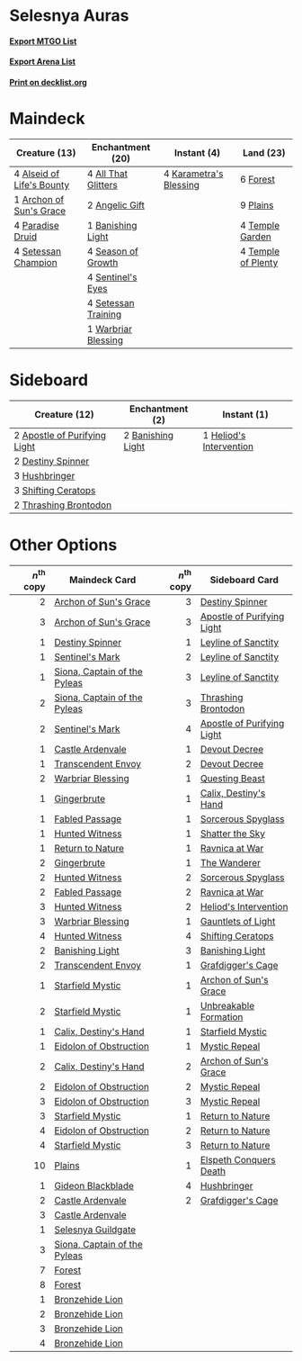 # Selesnya Auras

#### [Export MTGO List](../collection/Selesnya%20Auras/Selesnya%20Auras.txt)
#### [Export Arena List](../collection/Selesnya%20Auras/Selesnya%20Auras_arena.txt)
#### [Print on decklist.org](http://decklist.org/?deckmain=4%09All%20That%20Glitters%0A4%09Alseid%20of%20Life's%20Bounty%0A2%09Angelic%20Gift%0A1%09Archon%20of%20Sun's%20Grace%0A1%09Banishing%20Light%0A6%09Forest%0A4%09Karametra's%20Blessing%0A4%09Paradise%20Druid%0A9%09Plains%0A4%09Season%20of%20Growth%0A4%09Sentinel's%20Eyes%0A4%09Setessan%20Champion%0A4%09Setessan%20Training%0A4%09Temple%20Garden%0A4%09Temple%20of%20Plenty%0A1%09Warbriar%20Blessing&deckside=2%09Apostle%20of%20Purifying%20Light%0A2%09Banishing%20Light%0A2%09Destiny%20Spinner%0A1%09Heliod's%20Intervention%0A3%09Hushbringer%0A3%09Shifting%20Ceratops%0A2%09Thrashing%20Brontodon)
# Maindeck

|                                           Creature (13)                                            |                                       Enchantment (20)                                       |                                           Instant (4)                                           |                                          Land (23)                                          |
|----------------------------------------------------------------------------------------------------|----------------------------------------------------------------------------------------------|-------------------------------------------------------------------------------------------------|---------------------------------------------------------------------------------------------|
|4 [Alseid of Life's Bounty](http://gatherer.wizards.com/Pages/Card/Details.aspx?multiverseid=476252)|4 [All That Glitters](http://gatherer.wizards.com/Pages/Card/Details.aspx?multiverseid=472964)|4 [Karametra's Blessing](http://gatherer.wizards.com/Pages/Card/Details.aspx?multiverseid=476277)|6 [Forest](http://gatherer.wizards.com/Pages/Card/Details.aspx?multiverseid=439860)          |
|1 [Archon of Sun's Grace](http://gatherer.wizards.com/Pages/Card/Details.aspx?multiverseid=476254)  |2 [Angelic Gift](http://gatherer.wizards.com/Pages/Card/Details.aspx?multiverseid=446056)     |                                                                                                 |9 [Plains](http://gatherer.wizards.com/Pages/Card/Details.aspx?multiverseid=439856)          |
|4 [Paradise Druid](http://gatherer.wizards.com/Pages/Card/Details.aspx?multiverseid=461098)         |1 [Banishing Light](http://gatherer.wizards.com/Pages/Card/Details.aspx?multiverseid=405135)  |                                                                                                 |4 [Temple Garden](http://gatherer.wizards.com/Pages/Card/Details.aspx?multiverseid=405112)   |
|4 [Setessan Champion](http://gatherer.wizards.com/Pages/Card/Details.aspx?multiverseid=476449)      |4 [Season of Growth](http://gatherer.wizards.com/Pages/Card/Details.aspx?multiverseid=466945) |                                                                                                 |4 [Temple of Plenty](http://gatherer.wizards.com/Pages/Card/Details.aspx?multiverseid=378537)|
|                                                                                                    |4 [Sentinel's Eyes](http://gatherer.wizards.com/Pages/Card/Details.aspx?multiverseid=476287)  |                                                                                                 |                                                                                             |
|                                                                                                    |4 [Setessan Training](http://gatherer.wizards.com/Pages/Card/Details.aspx?multiverseid=476452)|                                                                                                 |                                                                                             |
|                                                                                                    |1 [Warbriar Blessing](http://gatherer.wizards.com/Pages/Card/Details.aspx?multiverseid=476455)|                                                                                                 |                                                                                             |


# Sideboard

|                                             Creature (12)                                             |                                      Enchantment (2)                                       |                                           Instant (1)                                            |
|-------------------------------------------------------------------------------------------------------|--------------------------------------------------------------------------------------------|--------------------------------------------------------------------------------------------------|
|2 [Apostle of Purifying Light](http://gatherer.wizards.com/Pages/Card/Details.aspx?multiverseid=466760)|2 [Banishing Light](http://gatherer.wizards.com/Pages/Card/Details.aspx?multiverseid=405135)|1 [Heliod's Intervention](http://gatherer.wizards.com/Pages/Card/Details.aspx?multiverseid=476270)|
|2 [Destiny Spinner](http://gatherer.wizards.com/Pages/Card/Details.aspx?multiverseid=476419)           |                                                                                            |                                                                                                  |
|3 [Hushbringer](http://gatherer.wizards.com/Pages/Card/Details.aspx?multiverseid=472980)               |                                                                                            |                                                                                                  |
|3 [Shifting Ceratops](http://gatherer.wizards.com/Pages/Card/Details.aspx?multiverseid=466948)         |                                                                                            |                                                                                                  |
|2 [Thrashing Brontodon](http://gatherer.wizards.com/Pages/Card/Details.aspx?multiverseid=456570)       |                                                                                            |                                                                                                  |


# Other Options

|*n*<sup>th</sup> copy|                                             Maindeck Card                                             |*n*<sup>th</sup> copy|                                           Sideboard Card                                            |
|--------------------:|-------------------------------------------------------------------------------------------------------|--------------------:|-----------------------------------------------------------------------------------------------------|
|                    2|[Archon of Sun's Grace](http://gatherer.wizards.com/Pages/Card/Details.aspx?multiverseid=476254)       |                    3|[Destiny Spinner](http://gatherer.wizards.com/Pages/Card/Details.aspx?multiverseid=476419)           |
|                    3|[Archon of Sun's Grace](http://gatherer.wizards.com/Pages/Card/Details.aspx?multiverseid=476254)       |                    3|[Apostle of Purifying Light](http://gatherer.wizards.com/Pages/Card/Details.aspx?multiverseid=466760)|
|                    1|[Destiny Spinner](http://gatherer.wizards.com/Pages/Card/Details.aspx?multiverseid=476419)             |                    1|[Leyline of Sanctity](http://gatherer.wizards.com/Pages/Card/Details.aspx?multiverseid=204993)       |
|                    1|[Sentinel's Mark](http://gatherer.wizards.com/Pages/Card/Details.aspx?multiverseid=457164)             |                    2|[Leyline of Sanctity](http://gatherer.wizards.com/Pages/Card/Details.aspx?multiverseid=204993)       |
|                    1|[Siona, Captain of the Pyleas](http://gatherer.wizards.com/Pages/Card/Details.aspx?multiverseid=476477)|                    3|[Leyline of Sanctity](http://gatherer.wizards.com/Pages/Card/Details.aspx?multiverseid=204993)       |
|                    2|[Siona, Captain of the Pyleas](http://gatherer.wizards.com/Pages/Card/Details.aspx?multiverseid=476477)|                    3|[Thrashing Brontodon](http://gatherer.wizards.com/Pages/Card/Details.aspx?multiverseid=456570)       |
|                    2|[Sentinel's Mark](http://gatherer.wizards.com/Pages/Card/Details.aspx?multiverseid=457164)             |                    4|[Apostle of Purifying Light](http://gatherer.wizards.com/Pages/Card/Details.aspx?multiverseid=466760)|
|                    1|[Castle Ardenvale](http://gatherer.wizards.com/Pages/Card/Details.aspx?multiverseid=473200)            |                    1|[Devout Decree](http://gatherer.wizards.com/Pages/Card/Details.aspx?multiverseid=466767)             |
|                    1|[Transcendent Envoy](http://gatherer.wizards.com/Pages/Card/Details.aspx?multiverseid=476291)          |                    2|[Devout Decree](http://gatherer.wizards.com/Pages/Card/Details.aspx?multiverseid=466767)             |
|                    2|[Warbriar Blessing](http://gatherer.wizards.com/Pages/Card/Details.aspx?multiverseid=476455)           |                    1|[Questing Beast](http://gatherer.wizards.com/Pages/Card/Details.aspx?multiverseid=473133)            |
|                    1|[Gingerbrute](http://gatherer.wizards.com/Pages/Card/Details.aspx?multiverseid=473181)                 |                    1|[Calix, Destiny's Hand](http://gatherer.wizards.com/Pages/Card/Details.aspx?multiverseid=476462)     |
|                    1|[Fabled Passage](http://gatherer.wizards.com/Pages/Card/Details.aspx?multiverseid=473206)              |                    1|[Sorcerous Spyglass](http://gatherer.wizards.com/Pages/Card/Details.aspx?multiverseid=435407)        |
|                    1|[Hunted Witness](http://gatherer.wizards.com/Pages/Card/Details.aspx?multiverseid=452765)              |                    1|[Shatter the Sky](http://gatherer.wizards.com/Pages/Card/Details.aspx?multiverseid=476288)           |
|                    1|[Return to Nature](http://gatherer.wizards.com/Pages/Card/Details.aspx?multiverseid=461102)            |                    1|[Ravnica at War](http://gatherer.wizards.com/Pages/Card/Details.aspx?multiverseid=460955)            |
|                    2|[Gingerbrute](http://gatherer.wizards.com/Pages/Card/Details.aspx?multiverseid=473181)                 |                    1|[The Wanderer](http://gatherer.wizards.com/Pages/Card/Details.aspx?multiverseid=460964)              |
|                    2|[Hunted Witness](http://gatherer.wizards.com/Pages/Card/Details.aspx?multiverseid=452765)              |                    2|[Sorcerous Spyglass](http://gatherer.wizards.com/Pages/Card/Details.aspx?multiverseid=435407)        |
|                    2|[Fabled Passage](http://gatherer.wizards.com/Pages/Card/Details.aspx?multiverseid=473206)              |                    2|[Ravnica at War](http://gatherer.wizards.com/Pages/Card/Details.aspx?multiverseid=460955)            |
|                    3|[Hunted Witness](http://gatherer.wizards.com/Pages/Card/Details.aspx?multiverseid=452765)              |                    2|[Heliod's Intervention](http://gatherer.wizards.com/Pages/Card/Details.aspx?multiverseid=476270)     |
|                    3|[Warbriar Blessing](http://gatherer.wizards.com/Pages/Card/Details.aspx?multiverseid=476455)           |                    1|[Gauntlets of Light](http://gatherer.wizards.com/Pages/Card/Details.aspx?multiverseid=466771)        |
|                    4|[Hunted Witness](http://gatherer.wizards.com/Pages/Card/Details.aspx?multiverseid=452765)              |                    4|[Shifting Ceratops](http://gatherer.wizards.com/Pages/Card/Details.aspx?multiverseid=466948)         |
|                    2|[Banishing Light](http://gatherer.wizards.com/Pages/Card/Details.aspx?multiverseid=405135)             |                    3|[Banishing Light](http://gatherer.wizards.com/Pages/Card/Details.aspx?multiverseid=405135)           |
|                    2|[Transcendent Envoy](http://gatherer.wizards.com/Pages/Card/Details.aspx?multiverseid=476291)          |                    1|[Grafdigger's Cage](http://gatherer.wizards.com/Pages/Card/Details.aspx?multiverseid=278452)         |
|                    1|[Starfield Mystic](http://gatherer.wizards.com/Pages/Card/Details.aspx?multiverseid=466793)            |                    1|[Archon of Sun's Grace](http://gatherer.wizards.com/Pages/Card/Details.aspx?multiverseid=476254)     |
|                    2|[Starfield Mystic](http://gatherer.wizards.com/Pages/Card/Details.aspx?multiverseid=466793)            |                    1|[Unbreakable Formation](http://gatherer.wizards.com/Pages/Card/Details.aspx?multiverseid=457173)     |
|                    1|[Calix, Destiny's Hand](http://gatherer.wizards.com/Pages/Card/Details.aspx?multiverseid=476462)       |                    1|[Starfield Mystic](http://gatherer.wizards.com/Pages/Card/Details.aspx?multiverseid=466793)          |
|                    1|[Eidolon of Obstruction](http://gatherer.wizards.com/Pages/Card/Details.aspx?multiverseid=476263)      |                    1|[Mystic Repeal](http://gatherer.wizards.com/Pages/Card/Details.aspx?multiverseid=476431)             |
|                    2|[Calix, Destiny's Hand](http://gatherer.wizards.com/Pages/Card/Details.aspx?multiverseid=476462)       |                    2|[Archon of Sun's Grace](http://gatherer.wizards.com/Pages/Card/Details.aspx?multiverseid=476254)     |
|                    2|[Eidolon of Obstruction](http://gatherer.wizards.com/Pages/Card/Details.aspx?multiverseid=476263)      |                    2|[Mystic Repeal](http://gatherer.wizards.com/Pages/Card/Details.aspx?multiverseid=476431)             |
|                    3|[Eidolon of Obstruction](http://gatherer.wizards.com/Pages/Card/Details.aspx?multiverseid=476263)      |                    3|[Mystic Repeal](http://gatherer.wizards.com/Pages/Card/Details.aspx?multiverseid=476431)             |
|                    3|[Starfield Mystic](http://gatherer.wizards.com/Pages/Card/Details.aspx?multiverseid=466793)            |                    1|[Return to Nature](http://gatherer.wizards.com/Pages/Card/Details.aspx?multiverseid=461102)          |
|                    4|[Eidolon of Obstruction](http://gatherer.wizards.com/Pages/Card/Details.aspx?multiverseid=476263)      |                    2|[Return to Nature](http://gatherer.wizards.com/Pages/Card/Details.aspx?multiverseid=461102)          |
|                    4|[Starfield Mystic](http://gatherer.wizards.com/Pages/Card/Details.aspx?multiverseid=466793)            |                    3|[Return to Nature](http://gatherer.wizards.com/Pages/Card/Details.aspx?multiverseid=461102)          |
|                   10|[Plains](http://gatherer.wizards.com/Pages/Card/Details.aspx?multiverseid=439856)                      |                    1|[Elspeth Conquers Death](http://gatherer.wizards.com/Pages/Card/Details.aspx?multiverseid=476264)    |
|                    1|[Gideon Blackblade](http://gatherer.wizards.com/Pages/Card/Details.aspx?multiverseid=463943)           |                    4|[Hushbringer](http://gatherer.wizards.com/Pages/Card/Details.aspx?multiverseid=472980)               |
|                    2|[Castle Ardenvale](http://gatherer.wizards.com/Pages/Card/Details.aspx?multiverseid=473200)            |                    2|[Grafdigger's Cage](http://gatherer.wizards.com/Pages/Card/Details.aspx?multiverseid=278452)         |
|                    3|[Castle Ardenvale](http://gatherer.wizards.com/Pages/Card/Details.aspx?multiverseid=473200)            |                     |                                                                                                     |
|                    1|[Selesnya Guildgate](http://gatherer.wizards.com/Pages/Card/Details.aspx?multiverseid=376490)          |                     |                                                                                                     |
|                    3|[Siona, Captain of the Pyleas](http://gatherer.wizards.com/Pages/Card/Details.aspx?multiverseid=476477)|                     |                                                                                                     |
|                    7|[Forest](http://gatherer.wizards.com/Pages/Card/Details.aspx?multiverseid=439860)                      |                     |                                                                                                     |
|                    8|[Forest](http://gatherer.wizards.com/Pages/Card/Details.aspx?multiverseid=439860)                      |                     |                                                                                                     |
|                    1|[Bronzehide Lion](http://gatherer.wizards.com/Pages/Card/Details.aspx?multiverseid=476461)             |                     |                                                                                                     |
|                    2|[Bronzehide Lion](http://gatherer.wizards.com/Pages/Card/Details.aspx?multiverseid=476461)             |                     |                                                                                                     |
|                    3|[Bronzehide Lion](http://gatherer.wizards.com/Pages/Card/Details.aspx?multiverseid=476461)             |                     |                                                                                                     |
|                    4|[Bronzehide Lion](http://gatherer.wizards.com/Pages/Card/Details.aspx?multiverseid=476461)             |                     |                                                                                                     |

